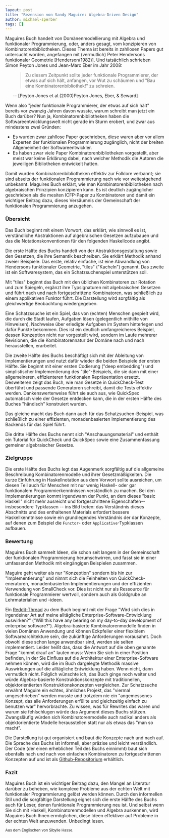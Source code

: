 ```yaml
---
layout: post
title: "Rezension von Sandy Maguire: Algebra-Driven Design"
author: michael-sperber
tags: []
---
```


Maguires Buch handelt von Domänenmodellierung mit Algebra und
funktionaler Programmierung, oder, anders gesagt, vom konzipieren von
Kombinatorenbibliotheken. Dieses Thema ist bereits in zahllosen Papers
gut untersucht worden, angefangen mit (vermutlich) Peter Hendersons
funktionaler Geometrie [Henderson(1982)]. Und tatsächlich schrieben
Simon Peyton Jones und Jean-Marc Eber im Jahr 2008:

<ul><blockquote>Zu diesem Zeitpunkt sollte jeder funktionale
Programmierer, der etwas auf sich hält, anfangen, vor Wut zu schäumen
und "Bau eine Kombinatorenbibliothek!" zu schreien.</blockquote> -- [Peyton
Jones et al.(2000)Peyton Jones, Eber, & Seward]</ul>

Wenn also "jeder funktionale Programmierer, der etwas auf sich hält"
bereits vor zwanzig Jahren davon wusste, warum schreibt man jetzt ein
Buch darüber? Nun ja, Kombinatorenbibliotheken haben die
Softwareentwicklungswelt nicht gerade im Sturm erobert, und zwar aus
mindestens zwei Gründen:

<ul>
<li>Es wurden zwar zahllose Paper geschrieben, diese waren aber
vor allem Experten der funktionalen Programmierung zugänglich, nicht
der breiten Allgemeinheit der Softwareentwickler.</li>
<li>Es haben zwar viele Paper Kombinatorenbibliotheken vorgestellt, aber
meist war keine Erklärung dabei, nach welcher Methodik die Autoren die
jeweiligen Bibliotheken entwickelt hatten.</li></ul>

Damit wurden Kombinatorenbibliotheken effektiv zur Folklore verbannt; sie
sind abseits der funktionalen Programmierung nach wie vor
weitestgehend unbekannt. Maguires Buch erklärt, wie man
Kombinatorenbibliotheken nach algebraischen Prinzipien konzipieren kann.
Es ist deutlich zugänglicher geschrieben als die mesiten ICFP-Paper zu
Kombinatoren und damit ein wichtiger Beitrag dazu, dieses Versäumnis
der Gemeinschaft der funktionalen Programmierung anzugehen.

### Übersicht ###

Das Buch beginnt mit einem Vorwort, das erklärt, wie sinnvoll es ist,
verständliche Abstraktionen auf algebraischen Gesetzen aufzubauen und
das die Notationskonventionen für den folgenden Haskellcode angibt.

Die erste Hälfte des Buchs handelt von der Abstraktionsgestaltung
sowie den Gesetzen, die ihre Semantik beschreiben. Sie erklärt
Methodik anhand zweier Beispiele. Das erste, relativ einfache, ist
eine Abwandlung von Hendersons funktionaler Geometrie, "tiles"
("Kacheln") genannt. Das zweite ist ein Softwaresystem, das ein
Schatzsuchenspiel unterstützen soll.

Mit "tiles" beginnt das Buch mit den üblichen Kombinatoren zur
Rotation und zum Spiegeln, ergänzt ihre Typsignaturen mit
algebraischen Gesetzen und führt nach und nach fortgeschrittene
Kombinatoren, was schließlich zu einem applikativen Funktor
führt. Die Darstellung wird sorgfältig als gleichwertige
Beobachtung wiedergegeben.

Eine Schatzssuche ist ein Spiel, das von (echten) Menschen gespielt
wird, die durch die Stadt laufen, Aufgaben lösen (gelegentlich
mithilfe von Hinweisen), Nachweise über erledigte Aufgaben im System
hinterlegen und dafür Punkte bekommen. Dies ist ein deutlich
umfangreicheres Beispiel, dessen Konzeption nicht nur vorgestellt
wird, sondern im Laufe mehrerer Revisionen, die die Kombinatorennatur
der Domäne nach und nach herausstellen, erarbeitet.

Die zweite Hälfte des Buchs beschäftigt sich mit der Ableitung von
Implementierungen und nutzt dafür wieder die beiden Beispiele der
ersten Hälfte. Sie beginnt mit einer ersten Codierung ("deep
embedding") und simplistischer Implementierung des "tile"-Beispiels,
die sie dann mit einer allgemeineren, effizienteren funktionalen
Repräsentation ersetzt. Desweiteren zeigt das Buch, wie man Gesetze in
QuickCheck-Test überführt und passende Generatoren schreibt, damit
die Tests effektiv werden. Dankenswerterweise führt sie auch aus, wie
QuickSpec automatisch viele der Gesetze entdecken kann, die in der
ersten Hälfte des Buches "händisch" konstruiert wurden.

Das gleiche macht das Buch dann auch für das Schatzsuchen-Beispiel,
was schließlich zu einer effizienten, monadenbasierten Implementierung
des Backends für das Spiel führt.

Die dritte Hälfte des Buchs nennt sich "Anschauungsmaterial" und
enthält ein Tutorial für QuickCheck und QuickSpec sowie eine
Zusammenfassung gemeiner algebraischer Gesetze.

### Zielgruppe ###

Die erste Hälfte des Buchs legt das Augenmerk sorgfältig auf die
allgemeine Beschreibung Kombinatorenmodelle und ihrer
Gesetzmäßigkeiten. Die kurze Einführung in Haskellnotation aus dem
Vorwort sollte ausreichen, um diesen Teil auch für Menschen mit nur
wenig Haskell- oder gar funktionalem Programmierkenntnissen
verständlich zu machen. Bei den Implementierungen kommt irgendwann der
Punkt, an dem dieses "basic Haskell" nicht mehr ausreicht und
fortgeschrittene Eigenschaften-- insbesondere Typklassen -- ins Bild
treten: das Verständnis dieses Abschnitts und des enthaltenen
Materials erfordert bessere Haskellkenntnisse sowie ein grundlegendes
Verständnis der dar Konzepte, auf denen zum Beispiel die `Functor`- oder
`Applicative`-Typklassen aufbauen.

### Bewertung

Maguires Buch sammelt Ideen, die schon seit langem in der Gemeinschaft
der funktionalen Programmierung herumschwirren, und fasst sie in einer
umfassenden Methodik mit eingängigen Beispielen zusammen.

Maguire geht weiter als nur "Konzeption" sondern bis hin zur
"Implementierung" und nimmt sich die Feinheiten von
QuickCheck-eneratoren, monadenbasierten Implementierungen und der
effizienten Verwendung von SmallCheck vor. Dies ist nicht nur als
Ressource für funktionale Programmierer wertvoll, sondern auch als
Goldgrube an Lehrmaterialien und -ideen.

Ein
[Reddit-Thread](https://www.reddit.com/r/haskell/comments/uunhic/how_broadly_applicable_is_algebradriven_design/)
zu dem Buch beginnt mit der Frage "Wird sich dies in irgendeiner Art
auf meine alltägliche Enterprise-Software-Entwicklung auswirken?"
(“Will this have any bearing on my day-to-day development of
enterprise software?”). Algebra-basierte Kombinatorenmodelle finden in
vielen Domänen Anwendung und können Eckpfeiler einer flexiblem
Softwarearchitekture sein, die zukünftige Anforderungen vorausahnt.
Doch obwohl diese schon lange anwendbar sind, werden sie selten
implementiert. Leider heißt das, dass die Antwort auf die oben
genannte Frage "kommt drauf an" lauten muss: Wenn Sie sich in einer
Position befinden, in der Sie Einfluss auf die Architektur einer
Enterprise-Software nehmen können, wird die im Buch dargelegte
Methodik massive Auswirkungen auf die alltägliche Entwicklung haben.
Wenn nicht, dann vermutlich nicht. Folglich wünschte ich, das Buch
ginge noch weiter und würde Algebra-basierte Konstruktionskonzepte mit
traditionellen, objektorientierten Konstruktionskonzepten vergleichen.
Zur Schatzsuche erwähnt Maguire ein echtes, ähnliches Projekt, das
"viermal umgeschrieben" werden musste und trotzdem nie ein
"angemessenes Konzept, das alle Anforderungen erfüllte und
gleichzeitig einfach zu benutzen war" hervorbrachte. Zu wissen, was für Rewrites das waren und warum sie fehlschlugen würde das Argument dieses Buchs stützen. Zwangsläufig würden sich Kombinatorenmodelle auch radikal anders als objektorientierte Modelle herausstellen statt nur als etwas das "man so macht".

Die Darstellung ist gut organisiert und baut die Konzepte nach und nach auf. Die Sprache des Buchs ist informell, aber präzise und leicht verständlich. Der Code (der einen erheblichen Teil des Buchs einnimmt) baut sich ebenfalls nach und nach von einfachen Kombinatoren zu fortgeschrittenen Konzepten auf und ist als [Github-Repositorium](https://github.com/isovector/algebra-driven-design) erhältlich.

### Fazit ###

Maguires Buch ist ein wichtiger Beitrag dazu, den Mangel an
Literatur darüber zu beheben, wie komplexe Probleme aus der echten Welt mit funktionaler
Programmierung gelöst werden können. Durch den informellen Stil und die
sorgfältige Darstellung eignet sich die erste Hälfte des Buchs auch
für Leser, denen funktionale Programmierung neu ist. Und selbst wenn Sie sich mit Haskell, Kombinatorenmodellen und Algebra auskennen, wird Maguires Buch Ihnen ermöglichen, diese Ideen effektiver auf Probleme in der echten Welt anzuwenden. Unbedingt lesen.

<small>Aus dem Englischen von Sibylle Hasse.</small>
